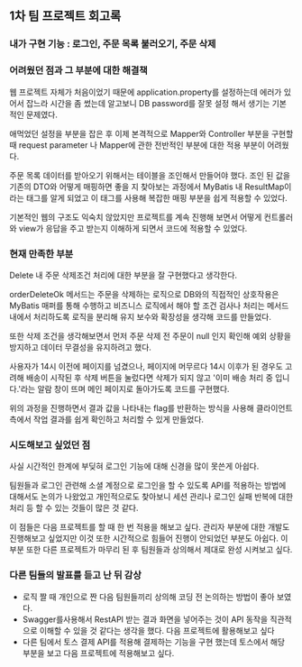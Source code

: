 ## 1차 팀 프로젝트 회고록

### 내가 구현 기능 : 로그인, 주문 목록 불러오기, 주문 삭제

### 어려웠던 점과 그 부분에 대한 해결책

 웹 프로젝트 자체가 처음이었기 때문에 application.property를 설정하는데 에러가 있어서 잡느라 시간을 좀 썼는데 알고보니 DB password를 잘못 설정 해서 생기는 기본적인 문제였다.

 애먹었던 설정을 부분을 잡은 후 이제 본격적으로 Mapper와 Controller 부분을 구현할 때 request parameter 나 Mapper에 관한 전반적인 부분에 대한 적용 부분이 어려웠다.

 주문 목록 데이터를 받아오기 위해서는 테이블을 조인해서 만들어야 했다. 조인 된 값을 기존의 DTO와 어떻게 매핑하면 좋을 지 찾아보는 과정에서 MyBatis 내 ResultMap이라는 태그를 알게 되었고 이 태그를 사용해 복잡한 매핑 부분을 쉽게 적용할 수 있었다.

 기본적인 웹의 구조도 익숙치 않았지만 프로젝트를 계속 진행해 보면서 어떻게 컨트롤러와 view가 응답을 주고 받는지 이해하게 되면서 코드에 적용할 수 있었다.

### 현재 만족한 부분

 Delete 내 주문 삭제조건 처리에 대한 부분을 잘 구현했다고 생각한다.
 
 orderDeleteOk 메서드는 주문을 삭제하는 로직으로 DB와의 직접적인 상호작용은 MyBatis 매퍼를 통해 수행하고 비즈니스 로직에서 해야 할 조건 검사나 처리는 메서드 내에서 처리하도록 로직을 분리해 유지 보수와 확장성을 생각해 코드를 만들었다. 

 또한 삭제 조건을 생각해보면서 먼저 주문 삭제 전 주문이 null 인지 확인해 예외 상황을 방지하고 데이터 무결성을 유지하려고 했다. 

 사용자가 14시 이전에 페이지를 넘겼으나, 페이지에 머무르다 14시 이후가 된 경우도 고려해 배송이 시작된 후 삭제 버튼을 눌렀다면 삭제가 되지 않고 '이미 배송 처리 중 입니다.'라는 알람 창이 뜨며 메인 페이지로 돌아가도록 코드를 구현했다. 

 위의 과정을 진행하면서 결과 값을 나타내는 flag를 반환하는 방식을 사용해 클라이언트 측에서 작업 결과를 쉽게 확인하고 처리할 수 있게 만들었다.

### 시도해보고 싶었던 점

 사실 시간적인 한계에 부딪혀 로그인 기능에 대해 신경을 많이 못쓴게 아쉽다.

 팀원들과 로그인 관련해 소셜 계정으로 로그인을 할 수 있도록 API를 적용하는 방법에 대해서도 논의가 나왔었고 개인적으로도 찾아보니 세션 관리나 로그인 실패 반복에 대한 처리 등 할 수 있는 것들이 많은 것 같다.

 이 점들은 다음 프로젝트를 할 때 한 번 적용을 해보고 싶다. 관리자 부분에 대한 개발도 진행해보고 싶었지만 이것 또한 시간적으로 힘들어 진행이 안되었던 부분도 아쉽다. 이 부분 또한 다른 프로젝트가 마무리 된 후 팀원들과 상의해서 제대로 완성 시켜보고 싶다.

### 다른 팀들의 발표를 듣고 난 뒤 감상

- 로직 짤 때 개인으로 짠 다음 팀원들끼리 상의해 코딩 전 논의하는 방법이 좋아 보였다.
- Swagger를사용해서 RestAPI 받는 결과 화면을 넣어주는 것이 API 동작을 직관적으로 이해할 수 있을 것 같다는 생각을 했다. 다음 프로젝트에 활용해보고 싶다
- 다른 팀에서 토스 결제 API를 적용해 결제하는 기능을 구현 했는데 토스에서 해당 부분을 보고 다음 프로젝트에 적용해보고 싶다.
